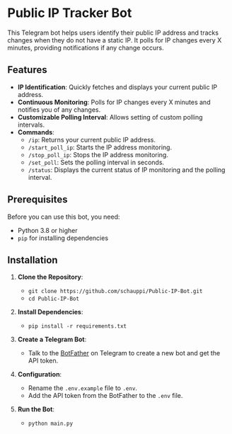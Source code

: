 # Public IP Tracker Bot

This Telegram bot helps users identify their public IP address and tracks changes when they do not have a static IP. It polls for IP changes every X minutes, providing notifications if any change occurs.

## Features

- **IP Identification**: Quickly fetches and displays your current public IP address.
- **Continuous Monitoring**: Polls for IP changes every X minutes and notifies you of any changes.
- **Customizable Polling Interval**: Allows setting of custom polling intervals.
- **Commands**:
  - `/ip`: Returns your current public IP address.
  - `/start_poll_ip`: Starts the IP address monitoring.
  - `/stop_poll_ip`: Stops the IP address monitoring.
  - `/set_poll`: Sets the polling interval in seconds.
  - `/status`: Displays the current status of IP monitoring and the polling interval.

## Prerequisites

Before you can use this bot, you need:
- Python 3.8 or higher
- `pip` for installing dependencies

## Installation

1. **Clone the Repository**:
   - `git clone https://github.com/schauppi/Public-IP-Bot.git`
   - `cd Public-IP-Bot`

2. **Install Dependencies**:
    - `pip install -r requirements.txt`

3. **Create a Telegram Bot**:
    - Talk to the [BotFather](https://core.telegram.org/bots#botfather) on Telegram to create a new bot and get the API token.

4. **Configuration**:
    - Rename the `.env.example` file to `.env`.
    - Add the API token from the BotFather to the `.env` file.

5. **Run the Bot**:
    - `python main.py`